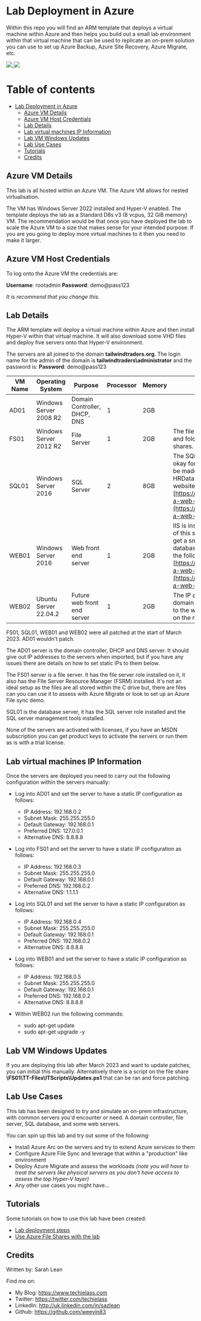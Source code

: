 # Lab Deployment in Azure

Within this repo you will find an ARM template that deploys a virtual machine within Azure and then helps you build out a small lab environment within that virtual machine that can be used to replicate an on-prem solution you can use to set up Azure Backup, Azure Site Recovery, Azure Migrate, etc. 

<a href="https://portal.azure.com/#create/Microsoft.Template/uri/https%3A%2F%2Fraw.githubusercontent.com%2Fweeyin83%2FLab-Deployment-in-Azure%2Fmain%2FVMdeploy.json" target="_blank">
    <img src="http://azuredeploy.net/deploybutton.png"/>
</a>

<a href="http://armviz.io/#/?load=https%3A%2F%2Fraw.githubusercontent.com%2Fweeyin83%2FLab-Deployment-in-Azure%2Fmain%2FVMdeploy.json" target="_blank">
    <img src="http://armviz.io/visualizebutton.png"/>
</a>

# Table of contents

- [Lab Deployment in Azure](#lab-deployment-in-azure)
  - [Azure VM Details](#azure-vm-details)
  - [Azure VM Host Credentials](#azure-vm-host-credentials)
  - [Lab Details](#lab-details)
  - [Lab virtual machines IP Information](#lab-virtual-machines-ip-information)
  - [Lab VM Windows Updates](#lab-vm-windows-updates)
  - [Lab Use Cases](#lab-use-cases)
  - [Tutorials](#tutorials)
  - [Credits](#credits)

## Azure VM Details
This lab is all hosted within an Azure VM.  The Azure VM allows for nested virtualisation. 

The VM has Windows Server 2022 installed and Hyper-V enabled. The template deploys the lab as a Standard D8s v3 (8 vcpus, 32 GiB memory) VM.  The recommendation would be that once you have deployed the lab to scale the Azure VM to a size that makes sense for your intended purpose.  If you are you going to deploy more virtual machines to it then you need to make it larger. 

## Azure VM Host Credentials

To log onto the Azure VM the credentials are: 

**Username**: rootadmin
**Password**: demo@pass123

_It is recommend that you change this._

## Lab Details

The ARM template will deploy a virtual machine within Azure and then install Hyper-V within that virtual machine.  It will also download some VHD files and deploy five servers onto that Hyper-V environment. 

The servers are all joined to the domain **tailwindtraders.org**. The login name for the admin of the domain is **tailwindtraders\administrator** and the password is: **Password**: demo@pass123

|  VM Name  | Operating System   | Purpose   |  Processor | Memory | Comments |
|---|---|---|---|---|---|
|  AD01 |  Windows Server 2008 R2 | Domain Controller, DHCP, DNS   |  1 | 2GB | |
|  FS01 | Windows Server 2012 R2   | File Server   |   1 | 2GB | The file share is on the C drive, there are some sample files and folders. You can use this to lab out some Azure File shares. |
| SQL01  | Windows Server 2016   | SQL Server  |  2 | 8GB | The SQL installation is on the C drive, not best practice, but okay for a lab and maybe identifying improvements that can be made.  The SQL Server hosts a database called HRDatabase, this is part of the work from the following website: [https://www.mssqltips.com/sqlservertip/7461/developing-a-web-application-with-aspnet-and-sql-server/](https://www.mssqltips.com/sqlservertip/7461/developing-a-web-application-with-aspnet-and-sql-server/)  |
| WEB01  | Windows Server 2016   | Web front end server  |   1 | 2GB | IIS is installed on this server.  If you browse to the IP address of this server from any other server on the network you will get a small HR database website.  The website queries the database installed on SQL01. This is part of the work from the following website: [https://www.mssqltips.com/sqlservertip/7461/developing-a-web-application-with-aspnet-and-sql-server/](https://www.mssqltips.com/sqlservertip/7461/developing-a-web-application-with-aspnet-and-sql-server/) |
| WEB02  | Ubuntu Server 22.04.2   | Future web front end server |   1 | 2GB | The IP address on this server should be statically set. This is domain joined and has Apache2 installed.  You can browse to the website http://192.168.0.24 from another computer on the network and view the default Apache2 page. |

FS01, SQL01, WEB01 and WEB02 were all patched at the start of March 2023.  AD01 wouldn't patch. 

The AD01 server is the domain controller, DHCP and DNS server.  It should give out IP addresses to the servers when imported, but if you have any issues there are details on how to set static IPs to them below. 

The FS01 server is a file server.  It has the file server role installed on it, it also has the FIle Server Resource Manager (FSRM) installed.  It's not an ideal setup as the files are all stored within the C drive but, there are files can you can use it to assess with Azure Migrate or look to set up an Azure File sync demo. 

SQL01 is the database server, it has the SQL server role installed and the SQL server management tools installed. 

None of the servers are activated with licenses, if you have an MSDN subscription you can get product keys to activate the servers or run them as is with a trial license. 
 
## Lab virtual machines IP Information

Once the servers are deployed you need to carry out the following configuration within the servers manually: 

- Log into AD01 and set the server to have a static IP configuration as follows: 
    - IP Address: 192.168.0.2
    - Subnet Mask: 255.255.255.0
    - Default Gateway: 192.168.0.1
    - Preferred DNS: 127.0.0.1
    - Alternative DNS: 8.8.8.8

- Log into FS01 and set the server to have a static IP configuration as follows:
    - IP Address: 192.168.0.3
    - Subnet Mask: 255.255.255.0
    - Default Gateway: 192.168.0.1
    - Preferred DNS: 192.168.0.2
    - Alternative DNS: 1.1.1.1

- Log into SQL01 and set the server to have a static IP configuration as follows:
    - IP Address: 192.168.0.4
    - Subnet Mask: 255.255.255.0
    - Default Gateway: 192.168.0.1
    - Preferred DNS: 192.168.0.2
    - Alternative DNS: 8.8.8.8
    
- Log into WEB01 and set the server to have a static IP configuration as follows:
    - IP Address: 192.168.0.5
    - Subnet Mask: 255.255.255.0
    - Default Gateway: 192.168.0.1
    - Preferred DNS: 192.168.0.2
    - Alternative DNS: 8.8.8.8
    
- Within WEB02 run the following commands:
    - sudo apt-get update
    - sudo apt-get upgrade -y


## Lab VM Windows Updates

If you are deploying this lab after March 2023 and want to update patches, you can initial this manually.  Alternatively there is a script on the file share **\\FS01\TT-Files\ITScripts\Updates.ps1** that can be ran and force patching.

## Lab Use Cases
This lab has been designed to try and simulate an on-prem infrastructure, with common servers you'd encounter or need.  A domain controller, file server, SQL database, and some web servers. 

You can spin up this lab and try out some of the following:
* Install Azure Arc on the servers and try to extend Azure services to them
* Configure Azure File Sync and leverage that within a "production" like environment
* Deploy Azure Migrate and assess the workloads _(note you will have to treat the servers like physical servers as you don't have access to assess the top Hyper-V layer)_
* Any other use cases you might have... 

## Tutorials

Some tutorials on how to use this lab have been created: 

* [Lab deployment steps](Tutorials/lab-deployment.md)
* [Use Azure File Shares with the lab](Tutorials/file-server.md)


## Credits
Written by: Sarah Lean

Find me on:

* My Blog: https://www.techielass.com
* Twitter: https://twitter.com/techielass
* LinkedIn: http://uk.linkedin.com/in/sazlean
* Github: https://github.com/weeyin83

